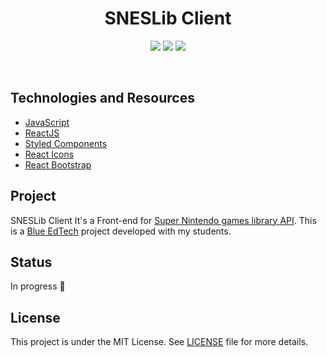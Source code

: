 <h1 align="center">
  SNESLib Client
</h1>

<p align="center">
  <img src="https://img.shields.io/github/languages/count/isadfrn/blue-c010-m04-fls-sneslib-client?style=flat-square" />
  <img src="https://img.shields.io/github/repo-size/isadfrn/blue-c010-m04-fls-sneslib-client?style=flat-square" />
  <img src="https://img.shields.io/github/last-commit/isadfrn/blue-c010-m04-fls-sneslib-client?style=flat-square" />
</p>

<br />

## Technologies and Resources
- [JavaScript](https://developer.mozilla.org/en-US/docs/Web/JavaScript)
- [ReactJS](https://nestjs.com/)
- [Styled Components](https://styled-components.com/)
- [React Icons](https://react-icons.github.io/react-icons/)
- [React Bootstrap](https://react-bootstrap.github.io/)

## Project
SNESLib Client It's a Front-end for [Super Nintendo games library API](https://github.com/isadfrn/blue-c010-m04-fls-sneslib-api). This is a [Blue EdTech](https://blueedtech.com.br/) project developed with my students.

## Status
In progress 🚧

## License
This project is under the MIT License. See [LICENSE](/LICENSE.md) file for more details.